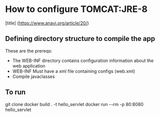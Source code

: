 # How to configure TOMCAT:JRE-8
[title] (https://www.anavi.org/article/20/)
## Defining directory structure to compile the app
These are the prereqs:

- The WEB-INF directory contains configuration information about the web application
- WEB-INF Must have a xml file containing configs (web.xml)
- Compile javaclasses

## To run
git clone <this-repo>
docker build . -t hello_servlet
docker run --rm -p 80:8080 hello_servlet
   


